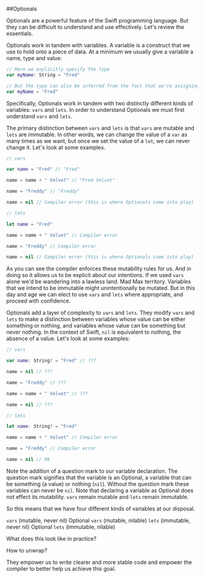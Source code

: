 
##Optionals

Optionals are a powerful feature of the Swift programming language. But they can be difficult to understand and use effectively. Let's review the essentials.

Optionals work in tandem with variables. A variable is a construct that we use to hold onto a piece of data. At a minimum we usually give a variable a name, type and value:

```Swift
// Here we explicitly specify the type
var myName: String = "Fred"

// But the type can also be inferred from the fact that we're assigning it a String value
var myName = "Fred"
```

Specifically, Optionals work in tandem with two distinctly different kinds of variables: `vars` and `lets`. In order to understand Optionals we must first understand `vars` and `lets`.

The primary distinction between `vars` and `lets` is that `vars` are mutable and `lets` are immutable. In other words, we can change the value of a `var` as many times as we want, but once we set the value of a `let`, we can never change it. Let's look at some examples.

```Swift
// vars

var name = "Fred" // "Fred"

name = name + " Velvet" // "Fred Velvet"

name = "Freddy" // "Freddy"

name = nil // Compiler error (this is where Optionals come into play)

// lets

let name = "Fred"

name = name + " Velvet" // Compiler error

name = "Freddy" // Compiler error

name = nil // Compiler error (this is where Optionals come into play)
```

As you can see the compiler enforces these mutability rules for us. And in doing so it allows us to be explicit about our intentions. If we used `vars` alone we'd be wandering into a lawless land. Mad Max territory. Variables that we intend to be immutable might unintentionally be mutated. But in this day and age we can elect to use `vars` and `lets` where appropriate, and proceed with confidence.

Optionals add a layer of complexity to `vars` and `lets`. They modify `vars` and `lets` to make a distinction between variables whose value can be either something or nothing, and variables whose value can be something but never nothing. In the context of Swift, `nil` is equivalent to nothing, the absence of a value. Let's look at some examples:

```Swift
// vars

var name: String? = "Fred" // ???

name = nil // ???

name = "Freddy" // ???

name = name + " Velvet" // ???

name = nil // ???

// lets

let name: String? = "Fred"

name = name + " Velvet" // Compiler error

name = "Freddy" // Compiler error

name = nil // Ok
```

Note the addition of a question mark to our variable declaration. The question mark signifies that the variable is an Optional, a variable that can be something (a value) or nothing (`nil`). Without the question mark these variables can never be `nil`. Note that declaring a variable as Optional does not effect its mutability. `vars` remain mutable and `lets` remain immutable.

So this means that we have four different kinds of variables at our disposal.

`vars` (mutable, never nil)
Optional `vars` (mutable, nilable)
`lets` (immutable, never nil)
Optional `lets` (immutable, nilable)


What does this look like in practice?

How to unwrap?

They empower us to write clearer and more stable code and empower the compiler to better help us achieve this goal.
